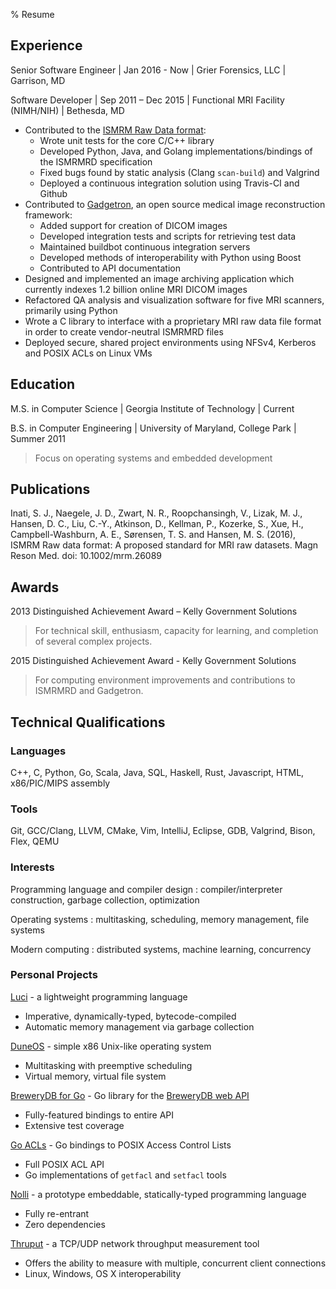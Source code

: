 % Resume

## Experience

Senior Software Engineer | Jan 2016 - Now | Grier Forensics, LLC | Garrison, MD


Software Developer | Sep 2011 – Dec 2015 | Functional MRI Facility (NIMH/NIH) | Bethesda, MD

- Contributed to the [ISMRM Raw Data format](ismrmrd.github.io):
    - Wrote unit tests for the core C/C++ library
    - Developed Python, Java, and Golang implementations/bindings of the ISMRMRD specification
    - Fixed bugs found by static analysis (Clang `scan-build`) and Valgrind
    - Deployed a continuous integration solution using Travis-CI and Github
- Contributed to [Gadgetron](gadgetron.github.io), an open source medical image reconstruction framework:
    - Added support for creation of DICOM images
    - Developed integration tests and scripts for retrieving test data
    - Maintained buildbot continuous integration servers
    - Developed methods of interoperability with Python using Boost
    - Contributed to API documentation
- Designed and implemented an image archiving application which currently indexes 1.2 billion online MRI DICOM images
- Refactored QA analysis and visualization software for five MRI scanners, primarily using Python
- Wrote a C library to interface with a proprietary MRI raw data file format in order to create vendor-neutral ISMRMRD files
- Deployed secure, shared project environments using NFSv4, Kerberos and POSIX ACLs on Linux VMs

## Education

M.S. in Computer Science | Georgia Institute of Technology | Current

B.S. in Computer Engineering | University of Maryland, College Park | Summer 2011

> Focus on operating systems and embedded development

## Publications

Inati, S. J., Naegele, J. D., Zwart, N. R., Roopchansingh, V., Lizak, M. J., Hansen, D. C., Liu, C.-Y., Atkinson, D., Kellman, P., Kozerke, S., Xue, H., Campbell-Washburn, A. E., Sørensen, T. S. and Hansen, M. S.
(2016), ISMRM Raw data format: A proposed standard for MRI raw datasets.
Magn Reson Med. doi: 10.1002/mrm.26089


## Awards

2013 Distinguished Achievement Award – Kelly Government Solutions

> For technical skill, enthusiasm, capacity for learning, and completion of several complex projects.

2015 Distinguished Achievement Award - Kelly Government Solutions

> For computing environment improvements and contributions to ISMRMRD and Gadgetron.

## Technical Qualifications

### Languages
C++, C, Python, Go, Scala, Java, SQL, Haskell, Rust, Javascript, HTML, x86/PIC/MIPS assembly

### Tools
Git, GCC/Clang, LLVM, CMake, Vim, IntelliJ, Eclipse, GDB, Valgrind, Bison, Flex, QEMU

### Interests
Programming language and compiler design
:   compiler/interpreter construction, garbage collection, optimization

Operating systems
:   multitasking, scheduling, memory management, file systems

Modern computing
:   distributed systems, machine learning, concurrency

### Personal Projects

[Luci](http://josephnaegele.com/luci) - a lightweight programming language

- Imperative, dynamically-typed, bytecode-compiled
- Automatic memory management via garbage collection

[DuneOS](https://github.com/naegelejd/duneOS) - simple x86 Unix-like operating system

- Multitasking with preemptive scheduling
- Virtual memory, virtual file system

[BreweryDB for Go](https://github.com/naegelejd/brewerydb) - Go library for the [BreweryDB web API](http://www.brewerydb.com)

- Fully-featured bindings to entire API
- Extensive test coverage

[Go ACLs](https://github.com/naegelejd/go-acl) - Go bindings to POSIX Access Control Lists

- Full POSIX ACL API
- Go implementations of `getfacl` and `setfacl` tools

[Nolli](https://github.com/naegelejd/nolli) - a prototype embeddable, statically-typed programming language

- Fully re-entrant
- Zero dependencies

[Thruput](https://github.com/naegelejd/thruput) - a TCP/UDP network throughput measurement tool

- Offers the ability to measure with multiple, concurrent client connections
- Linux, Windows, OS X interoperability
